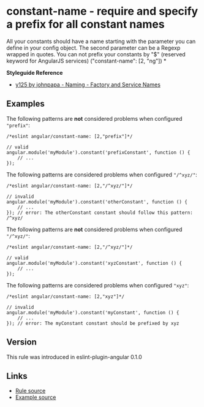 <!-- WARNING: Generated documentation. Edit docs and examples in the rule and examples file ('rules/constant-name.js', 'examples/constant-name.js'). -->

# constant-name - require and specify a prefix for all constant names

All your constants should have a name starting with the parameter you can define in your config object.
The second parameter can be a Regexp wrapped in quotes.
You can not prefix your constants by "$" (reserved keyword for AngularJS services) ("constant-name":  [2, "ng"])
*

**Styleguide Reference**

* [y125 by johnpapa - Naming - Factory and Service Names](https://github.com/johnpapa/angular-styleguide/blob/master/a1/README.md#style-y125)

## Examples

The following patterns are **not** considered problems when configured `"prefix"`:

    /*eslint angular/constant-name: [2,"prefix"]*/

    // valid
    angular.module('myModule').constant('prefixConstant', function () {
        // ...
    });

The following patterns are considered problems when configured `"/^xyz/"`:

    /*eslint angular/constant-name: [2,"/^xyz/"]*/

    // invalid
    angular.module('myModule').constant('otherConstant', function () {
        // ...
    }); // error: The otherConstant constant should follow this pattern: /^xyz/

The following patterns are **not** considered problems when configured `"/^xyz/"`:

    /*eslint angular/constant-name: [2,"/^xyz/"]*/

    // valid
    angular.module('myModule').constant('xyzConstant', function () {
        // ...
    });

The following patterns are considered problems when configured `"xyz"`:

    /*eslint angular/constant-name: [2,"xyz"]*/

    // invalid
    angular.module('myModule').constant('myConstant', function () {
        // ...
    }); // error: The myConstant constant should be prefixed by xyz

## Version

This rule was introduced in eslint-plugin-angular 0.1.0

## Links

* [Rule source](/rules/constant-name.js)
* [Example source](/examples/constant-name.js)
